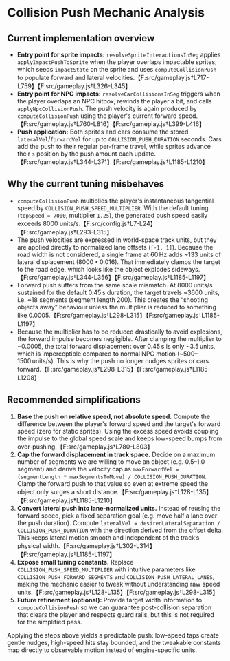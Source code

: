 # Collision Push Mechanic Analysis

## Current implementation overview
- **Entry point for sprite impacts:** `resolveSpriteInteractionsInSeg` applies `applyImpactPushToSprite` when the player overlaps impactable sprites, which seeds `impactState` on the sprite and uses `computeCollisionPush` to populate forward and lateral velocities.【F:src/gameplay.js†L717-L759】【F:src/gameplay.js†L326-L345】
- **Entry point for NPC impacts:** `resolveCarCollisionsInSeg` triggers when the player overlaps an NPC hitbox, rewinds the player a bit, and calls `applyNpcCollisionPush`. The push velocity is again produced by `computeCollisionPush` using the player's current forward speed.【F:src/gameplay.js†L760-L816】【F:src/gameplay.js†L399-L416】
- **Push application:** Both sprites and cars consume the stored `lateralVel`/`forwardVel` for up to `COLLISION_PUSH_DURATION` seconds. Cars add the push to their regular per-frame travel, while sprites advance their `s` position by the push amount each update.【F:src/gameplay.js†L344-L371】【F:src/gameplay.js†L1185-L1210】

## Why the current tuning misbehaves
- `computeCollisionPush` multiplies the player's instantaneous tangential speed by `COLLISION_PUSH_SPEED_MULTIPLIER`. With the default tuning (`topSpeed = 7000`, multiplier `1.25`), the generated push speed easily exceeds 8000 units/s.【F:src/config.js†L7-L24】【F:src/gameplay.js†L293-L315】
- The push velocities are expressed in world-space track units, but they are applied directly to normalized lane offsets (`[-1, 1]`). Because the road width is not considered, a single frame at 60 Hz adds ~133 units of lateral displacement (8000 × 0.016). That immediately clamps the target to the road edge, which looks like the object explodes sideways.【F:src/gameplay.js†L344-L356】【F:src/gameplay.js†L1185-L1197】
- Forward push suffers from the same scale mismatch. At 8000 units/s sustained for the default 0.45 s duration, the target travels ~3600 units, i.e. ~18 segments (segment length 200). This creates the “shooting objects away” behaviour unless the multiplier is reduced to something like 0.0005.【F:src/gameplay.js†L298-L315】【F:src/gameplay.js†L1185-L1197】
- Because the multiplier has to be reduced drastically to avoid explosions, the forward impulse becomes negligible. After clamping the multiplier to ~0.0005, the total forward displacement over 0.45 s is only ~3.5 units, which is imperceptible compared to normal NPC motion (~500–1500 units/s). This is why the push no longer nudges sprites or cars forward.【F:src/gameplay.js†L298-L315】【F:src/gameplay.js†L1185-L1208】

## Recommended simplifications
1. **Base the push on relative speed, not absolute speed.** Compute the difference between the player's forward speed and the target's forward speed (zero for static sprites). Using the excess speed avoids coupling the impulse to the global speed scale and keeps low-speed bumps from over-pushing.【F:src/gameplay.js†L780-L803】
2. **Cap the forward displacement in track space.** Decide on a maximum number of segments we are willing to move an object (e.g. 0.5–1.0 segment) and derive the velocity cap as `maxForwardVel = (segmentLength * maxSegmentsToMove) / COLLISION_PUSH_DURATION`. Clamp the forward push to that value so even at extreme speed the object only surges a short distance.【F:src/gameplay.js†L128-L135】【F:src/gameplay.js†L1185-L1210】
3. **Convert lateral push into lane-normalized units.** Instead of reusing the forward speed, pick a fixed separation goal (e.g. move half a lane over the push duration). Compute `lateralVel = desiredLateralSeparation / COLLISION_PUSH_DURATION` with the direction derived from the offset delta. This keeps lateral motion smooth and independent of the track’s physical width.【F:src/gameplay.js†L302-L314】【F:src/gameplay.js†L1185-L1197】
4. **Expose small tuning constants.** Replace `COLLISION_PUSH_SPEED_MULTIPLIER` with intuitive parameters like `COLLISION_PUSH_FORWARD_SEGMENTS` and `COLLISION_PUSH_LATERAL_LANES`, making the mechanic easier to tweak without understanding raw speed units.【F:src/gameplay.js†L128-L135】【F:src/gameplay.js†L298-L315】
5. **Future refinement (optional):** Provide target width information to `computeCollisionPush` so we can guarantee post-collision separation that clears the player and respects guard rails, but this is not required for the simplified pass.

Applying the steps above yields a predictable push: low-speed taps create gentle nudges, high-speed hits stay bounded, and the tweakable constants map directly to observable motion instead of engine-specific units.
